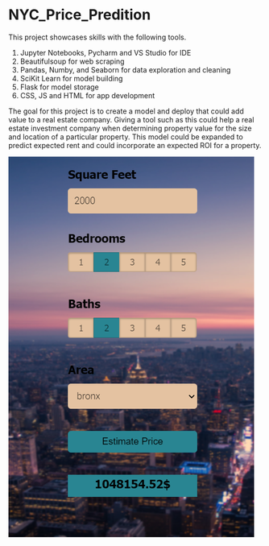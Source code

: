 # NYC_Price_Predition
This project showcases skills with the following tools.

1. Jupyter Notebooks, Pycharm and VS Studio for IDE
2. Beautifulsoup for web scraping
3. Pandas, Numby, and Seaborn for data exploration and cleaning
4. SciKit Learn for model building
5. Flask for model storage
6. CSS, JS and HTML for app development

The goal for this project is to create a model and deploy that could add value to a real estate company. Giving a tool such as this could help a real estate investment company when determining property value for the size and location of a particular property. This model could be expanded to predict expected rent and could incorporate an expected ROI for a property.

![alt text](https://github.com/DylanHallahan/NYC_real_estate_predition/blob/main/Screenshot%202020-11-04%20122731.png)
